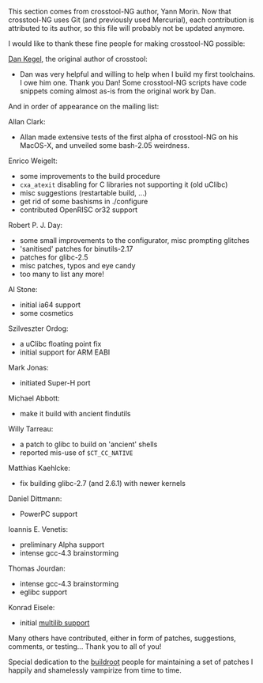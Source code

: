 
This section comes from crosstool-NG author, Yann Morin. Now that crosstool-NG
uses Git (and previously used Mercurial), each contribution is attributed to
its author, so this file will probably not be updated anymore.

I would like to thank these fine people for making crosstool-NG possible:

[Dan Kegel](http://www.kegel.com/), the original author of crosstool:
  - Dan was very helpful and willing to help when I build my first toolchains.
  I owe him one. Thank you Dan!  Some crosstool-NG scripts have code snippets
  coming almost as-is from the original work by Dan.

And in order of appearance on the mailing list:

Allan Clark:
  - Allan made extensive tests of the first alpha of crosstool-NG on his
    MacOS-X, and unveiled some bash-2.05 weirdness.

Enrico Weigelt:
  - some improvements to the build procedure
  - `cxa_atexit` disabling for C libraries not supporting it (old uClibc)
  - misc suggestions (restartable build, ...)
  - get rid of some bashisms in ./configure
  - contributed OpenRISC or32 support

Robert P. J. Day:
  - some small improvements to the configurator, misc prompting glitches
  - 'sanitised' patches for binutils-2.17
  - patches for glibc-2.5
  - misc patches, typos and eye candy
  - too many to list any more!

Al Stone:
  - initial ia64 support
  - some cosmetics

Szilveszter Ordog:
  - a uClibc floating point fix
  - initial support for ARM EABI

Mark Jonas:
  - initiated Super-H port

Michael Abbott:
  - make it build with ancient findutils

Willy Tarreau:
  - a patch to glibc to build on 'ancient' shells
  - reported mis-use of `$CT_CC_NATIVE`

Matthias Kaehlcke:
  - fix building glibc-2.7 (and 2.6.1) with newer kernels

Daniel Dittmann:
  - PowerPC support

Ioannis E. Venetis:
  - preliminary Alpha support
  - intense gcc-4.3 brainstorming

Thomas Jourdan:
  - intense gcc-4.3 brainstorming
  - eglibc support

Konrad Eisele:
  - initial [multilib support](http://sourceware.org/ml/crossgcc/2011-11/msg00040.html)

Many others have contributed, either in form of patches, suggestions,
comments, or testing... Thank you to all of you!

Special dedication to the [buildroot](http://buildroot.org) people for maintaining a set of patches I
happily and shamelessly vampirize from time to time.
